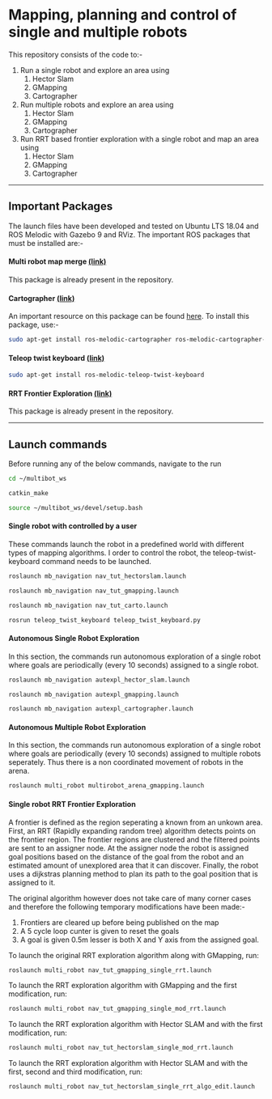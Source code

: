 # Mapping, planning and control of single and multiple robots

This repository consists of the code to:-

1. Run a single robot and explore an area using 
	1. Hector Slam
	2. GMapping
	3. Cartographer
2. Run multiple robots and explore an area using 
	1. Hector Slam
	2. GMapping
	3. Cartographer
3. Run RRT based frontier exploration with a single robot and map an area using 
	1. Hector Slam
	2. GMapping
	3. Cartographer
	
***
## Important Packages
The launch files have been developed and tested on Ubuntu LTS 18.04 and ROS Melodic with Gazebo 9 and RViz. The important ROS packages that must be installed are:-

#### Multi robot map merge [(link)](http://wiki.ros.org/multirobot_map_merge)
This package is already present in the repository.

#### Cartographer [(link)](http://wiki.ros.org/cartographer)
An important resource on this package can be found [here](https://ouster.com/blog/building-maps-using-google-cartographer-and-the-os1-lidar-sensor/). To install this package, use:-
```bash
sudo apt-get install ros-melodic-cartographer ros-melodic-cartographer-ros ros-melodic-cartographer-ros-msgs ros-melodic-cartographer-rviz
```

#### Teleop twist keyboard [(link)](http://wiki.ros.org/teleop_twist_keyboard)
```bash
sudo apt-get install ros-melodic-teleop-twist-keyboard
```

#### RRT Frontier Exploration [(link)](http://wiki.ros.org/rrt_exploration)
This package is already present in the repository.

***
## Launch commands
Before running any of the below commands, navigate to the run

```bash
cd ~/multibot_ws
```
```bash
catkin_make
```
```bash
source ~/multibot_ws/devel/setup.bash
```

#### Single robot with controlled by a user 
These commands launch the robot in a predefined world with different types of mapping algorithms. I order to control the robot, the teleop-twist-keyboard command needs to be launched.

```bash
roslaunch mb_navigation nav_tut_hectorslam.launch
```
```bash
roslaunch mb_navigation nav_tut_gmapping.launch
```
```bash
roslaunch mb_navigation nav_tut_carto.launch
```
```bash
rosrun teleop_twist_keyboard teleop_twist_keyboard.py
```

#### Autonomous Single Robot Exploration
In this section, the commands run autonomous exploration of a single robot where goals are periodically (every 10 seconds) assigned to a single robot.
```bash
roslaunch mb_navigation autexpl_hector_slam.launch
```
```bash
roslaunch mb_navigation autexpl_gmapping.launch
```
```bash
roslaunch mb_navigation autexpl_cartographer.launch
```
#### Autonomous Multiple Robot Exploration
In this section, the commands run autonomous exploration of a single robot where goals are periodically (every 10 seconds) assigned to multiple robots seperately. Thus there is a non coordinated movement of robots in the arena.
```bash
roslaunch multi_robot multirobot_arena_gmapping.launch
```
#### Single robot RRT Frontier Exploration
A frontier is defined as the region seperating a known from an unkown area. First, an RRT (Rapidly expanding random tree) algorithm detects points on the frontier region. The frontier regions are clustered and the filtered points are sent to an assigner node. At the assigner node the robot is assigned goal positions based on the distance of the goal from the robot and an estimated amount of unexplored area that it can discover. Finally, the robot uses a dijkstras planning method to plan its path to the goal position that is assigned to it.

The original algorithm however does not take care of many corner cases and therefore the following temporary modifications have been made:-
1. Frontiers are cleared up before being published on the map
2. A 5 cycle loop cunter is given to reset the goals
3. A goal is given 0.5m lesser is both X and Y axis from the assigned goal. 

To launch the original RRT exploration algorithm along with GMapping, run:
```bash
roslaunch multi_robot nav_tut_gmapping_single_rrt.launch
```

To launch the RRT exploration algorithm with GMapping and the first modification, run:
```bash
roslaunch multi_robot nav_tut_gmapping_single_mod_rrt.launch
```

To launch the RRT exploration algorithm with Hector SLAM and with the first modification, run:
```bash
roslaunch multi_robot nav_tut_hectorslam_single_mod_rrt.launch
```

To launch the RRT exploration algorithm with Hector SLAM and with the first, second and third modification, run:
```bash
roslaunch multi_robot nav_tut_hectorslam_single_rrt_algo_edit.launch
```
